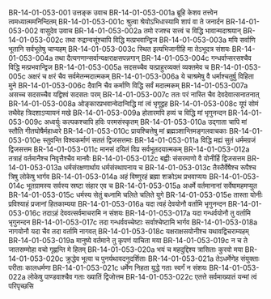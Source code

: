 BR-14-01-053-001	उत्तङ्क उवाच
BR-14-01-053-001a	ब्रूहि केशव तत्त्वेन त्वमध्यात्ममनिन्दितम्
BR-14-01-053-001c	श्रुत्वा श्रेयोऽभिधास्यामि शापं वा ते जनार्दन
BR-14-01-053-002	वासुदेव उवाच
BR-14-01-053-002a	तमो रजश्च सत्त्वं च विद्धि भावान्मदाश्रयान्
BR-14-01-053-002c	तथा रुद्रान्वसूंश्चापि विद्धि मत्प्रभवान्द्विज
BR-14-01-053-003a	मयि सर्वाणि भूतानि सर्वभूतेषु चाप्यहम्
BR-14-01-053-003c	स्थित इत्यभिजानीहि मा तेऽभूदत्र संशयः
BR-14-01-053-004a	तथा दैत्यगणान्सर्वान्यक्षराक्षसपन्नगान्
BR-14-01-053-004c	गन्धर्वाप्सरसश्चैव विद्धि मत्प्रभवान्द्विज
BR-14-01-053-005a	सदसच्चैव यत्प्राहुरव्यक्तं व्यक्तमेव च
BR-14-01-053-005c	अक्षरं च क्षरं चैव सर्वमेतन्मदात्मकम्
BR-14-01-053-006a	ये चाश्रमेषु वै धर्माश्चतुर्षु विहिता मुने
BR-14-01-053-006c	दैवानि चैव कर्माणि विद्धि सर्वं मदात्मकम्
BR-14-01-053-007a	असच्च सदसच्चैव यद्विश्वं सदसतः परम्
BR-14-01-053-007c	ततः परं नास्ति चैव देवदेवात्सनातनात्
BR-14-01-053-008a	ओङ्कारप्रभवान्वेदान्विद्धि मां त्वं भृगूद्वह
BR-14-01-053-008c	यूपं सोमं तथैवेह त्रिदशाऽप्यायनं मखे
BR-14-01-053-009a	होतारमपि हव्यं च विद्धि मां भृगुनन्दन
BR-14-01-053-009c	अध्वर्युः कल्पकश्चापि हविः परमसंस्कृतम्
BR-14-01-053-010a	उद्गाता चापि मां स्तौति गीतघोषैर्महाध्वरे
BR-14-01-053-010c	प्रायश्चित्तेषु मां ब्रह्मञ्शान्तिमङ्गलवाचकाः
BR-14-01-053-010e	स्तुवन्ति विश्वकर्माणं सततं द्विजसत्तमाः
BR-14-01-053-011a	विद्धि मह्यं सुतं धर्ममग्रजं द्विजसत्तम
BR-14-01-053-011c	मानसं दयितं विप्र सर्वभूतदयात्मकम्
BR-14-01-053-012a	तत्राहं वर्तमानैश्च निवृत्तैश्चैव मानवैः
BR-14-01-053-012c	बह्वीः संसरमाणो वै योनीर्हि द्विजसत्तम
BR-14-01-053-013a	धर्मसंरक्षणार्थाय धर्मसंस्थापनाय च
BR-14-01-053-013c	तैस्तैर्वेषैश्च रूपैश्च त्रिषु लोकेषु भार्गव
BR-14-01-053-014a	अहं विष्णुरहं ब्रह्मा शक्रोऽथ प्रभवाप्ययः
BR-14-01-053-014c	भूतग्रामस्य सर्वस्य स्रष्टा संहार एव च
BR-14-01-053-015a	अधर्मे वर्तमानानां सर्वेषामहमप्युत
BR-14-01-053-015c	धर्मस्य सेतुं बध्नामि चलिते चलिते युगे
BR-14-01-053-015e	तास्ता योनीः प्रविश्याहं प्रजानां हितकाम्यया
BR-14-01-053-016a	यदा त्वहं देवयोनौ वर्तामि भृगुनन्दन
BR-14-01-053-016c	तदाऽहं देववत्सर्वमाचरामि न संशयः
BR-14-01-053-017a	यदा गन्धर्वयोनौ तु वर्तामि भृगुनन्दन
BR-14-01-053-017c	तदा गन्धर्ववच्चेष्टाः सर्वाश्चेष्टामि भार्गव
BR-14-01-053-018a	नागयोनौ यदा चैव तदा वर्तामि नागवत्
BR-14-01-053-018c	यक्षराक्षसयोनीश्च यथावद्विचराम्यहम्
BR-14-01-053-019a	मानुष्ये वर्तमाने तु कृपणं याचिता मया
BR-14-01-053-019c	न च ते जातसम्मोहा वचो गृह्णन्ति मे हितम्
BR-14-01-053-020a	भयं च महदुद्दिश्य त्रासिताः कुरवो मया
BR-14-01-053-020c	क्रुद्धेव भूत्वा च पुनर्यथावदनुदर्शिताः
BR-14-01-053-021a	तेऽधर्मेणेह संयुक्ताः परीताः कालधर्मणा
BR-14-01-053-021c	धर्मेण निहता युद्धे गताः स्वर्गं न संशयः
BR-14-01-053-022a	लोकेषु पाण्डवाश्चैव गताः ख्यातिं द्विजोत्तम
BR-14-01-053-022c	एतत्ते सर्वमाख्यातं यन्मां त्वं परिपृच्छसि
